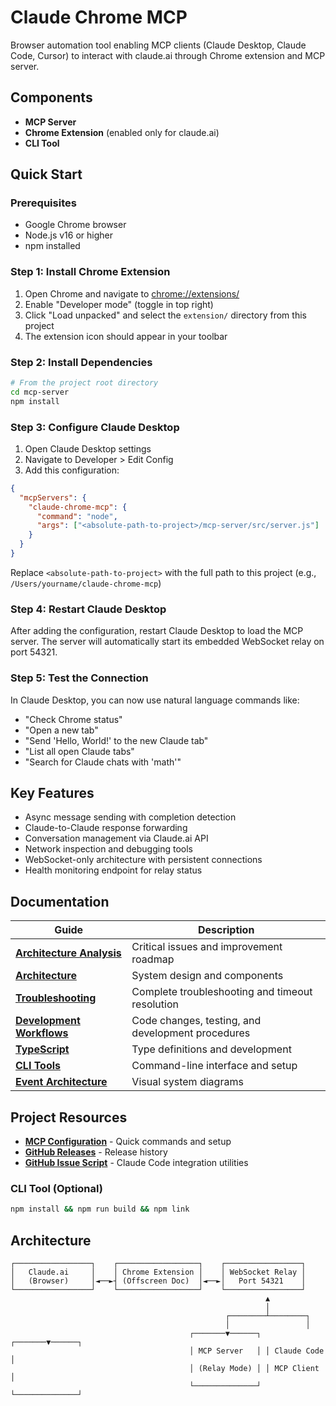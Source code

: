 # Claude Chrome MCP

Browser automation tool enabling MCP clients (Claude Desktop, Claude Code, Cursor) to interact with claude.ai through Chrome extension and MCP server.

## Components
- **MCP Server**
- **Chrome Extension** (enabled only for claude.ai)
- **CLI Tool**

## Quick Start

### Prerequisites
- Google Chrome browser
- Node.js v16 or higher
- npm installed

### Step 1: Install Chrome Extension
1. Open Chrome and navigate to [chrome://extensions/](chrome://extensions/)
2. Enable "Developer mode" (toggle in top right)
3. Click "Load unpacked" and select the `extension/` directory from this project
4. The extension icon should appear in your toolbar

### Step 2: Install Dependencies
```bash
# From the project root directory
cd mcp-server
npm install
```

### Step 3: Configure Claude Desktop
1. Open Claude Desktop settings
2. Navigate to Developer > Edit Config
3. Add this configuration:
```json
{
  "mcpServers": {
    "claude-chrome-mcp": {
      "command": "node",
      "args": ["<absolute-path-to-project>/mcp-server/src/server.js"]
    }
  }
}
```
Replace `<absolute-path-to-project>` with the full path to this project (e.g., `/Users/yourname/claude-chrome-mcp`)

### Step 4: Restart Claude Desktop
After adding the configuration, restart Claude Desktop to load the MCP server. The server will automatically start its embedded WebSocket relay on port 54321.

### Step 5: Test the Connection
In Claude Desktop, you can now use natural language commands like:
- "Check Chrome status"
- "Open a new tab"
- "Send 'Hello, World!' to the new Claude tab"
- "List all open Claude tabs"
- "Search for Claude chats with 'math'"

## Key Features

- Async message sending with completion detection
- Claude-to-Claude response forwarding
- Conversation management via Claude.ai API
- Network inspection and debugging tools
- WebSocket-only architecture with persistent connections
- Health monitoring endpoint for relay status

## Documentation

| Guide | Description |
|-------|-------------|
| [**Architecture Analysis**](docs/ARCHITECTURE-ANALYSIS.md) | Critical issues and improvement roadmap |
| [**Architecture**](docs/ARCHITECTURE.md) | System design and components |
| [**Troubleshooting**](CLAUDE.md#troubleshooting) | Complete troubleshooting and timeout resolution |
| [**Development Workflows**](CLAUDE.md#development-workflow) | Code changes, testing, and development procedures |
| [**TypeScript**](docs/TYPESCRIPT.md) | Type definitions and development |
| [**CLI Tools**](docs/CLI-TROUBLESHOOTING.md) | Command-line interface and setup |
| [**Event Architecture**](docs/event-driven-architecture-diagram.md) | Visual system diagrams |

## Project Resources

- [**MCP Configuration**](CLAUDE.md) - Quick commands and setup
- [**GitHub Releases**](https://github.com/durapensa/claude-chrome-mcp/releases) - Release history  
- [**GitHub Issue Script**](docs/create-claude-code-issue.sh) - Claude Code integration utilities

### CLI Tool (Optional)
```bash
npm install && npm run build && npm link
```

## Architecture

```
┌─────────────────┐    ┌──────────────────┐    ┌─────────────────┐
│   Claude.ai     │    │ Chrome Extension │    │ WebSocket Relay │
│   (Browser)     │◄──►┤ (Offscreen Doc)  │◄──►│   Port 54321    │
└─────────────────┘    └──────────────────┘    └─────────────────┘
                                                         ▲
                                                         │
                                                ┌────────┴────────┐
                                                │                 │
                                        ┌───────▼──────┐ ┌───────▼──────┐
                                        │ MCP Server   │ │ Claude Code  │
                                        │ (Relay Mode) │ │ MCP Client   │
                                        └──────────────┘ └──────────────┘
```

